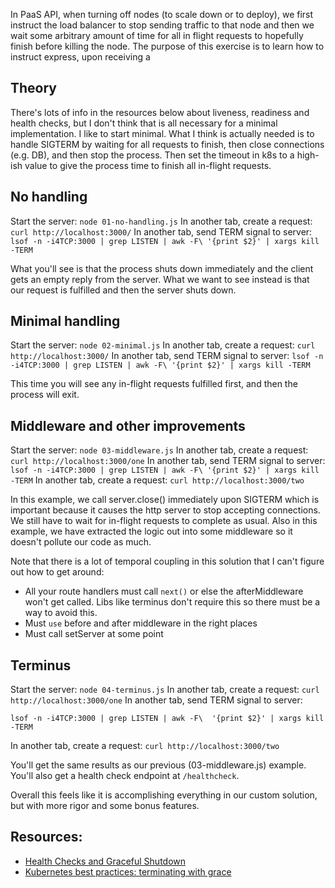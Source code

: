 In PaaS API, when turning off nodes (to scale down or to deploy), we first instruct the load balancer to stop sending traffic to that node and then we wait some arbitrary amount of time for all in flight requests to hopefully finish before killing the node. The purpose of this exercise is to learn how to instruct express, upon receiving a

## Theory

There's lots of info in the resources below about liveness, readiness and health checks, but I don't think that is all necessary for a minimal implementation. I like to start
minimal. What I think is actually needed is to handle SIGTERM by waiting for all requests to finish, then close connections (e.g. DB), and then stop the process. Then set
the timeout in k8s to a high-ish value to give the process time to finish all in-flight requests.

## No handling

Start the server: `node 01-no-handling.js`
In another tab, create a request: `curl http://localhost:3000/`
In another tab, send TERM signal to server: `lsof -n -i4TCP:3000 | grep LISTEN | awk -F\ '{print $2}' | xargs kill -TERM`

What you'll see is that the process shuts down immediately and the client gets an empty reply from the server. What we want to see instead is that our request is fulfilled
and then the server shuts down.

## Minimal handling

Start the server: `node 02-minimal.js`
In another tab, create a request: `curl http://localhost:3000/`
In another tab, send TERM signal to server: `lsof -n -i4TCP:3000 | grep LISTEN | awk -F\ '{print $2}' | xargs kill -TERM`

This time you will see any in-flight requests fulfilled first, and then the process will exit.

## Middleware and other improvements

Start the server: `node 03-middleware.js`
In another tab, create a request: `curl http://localhost:3000/one`
In another tab, send TERM signal to server: `lsof -n -i4TCP:3000 | grep LISTEN | awk -F\ '{print $2}' | xargs kill -TERM`
In another tab, create a request: `curl http://localhost:3000/two`

In this example, we call server.close() immediately upon SIGTERM which is important because it causes the http server to stop accepting connections.
We still have to wait for in-flight requests to complete as usual.
Also in this example, we have extracted the logic out into some middleware so it doesn't pollute our code as much.

Note that there is a lot of temporal coupling in this solution that I can't figure out how to get around:

- All your route handlers must call `next()` or else the afterMiddleware won't get called. Libs like terminus don't require this
  so there must be a way to avoid this.
- Must `use` before and after middleware in the right places
- Must call setServer at some point

## Terminus

Start the server: `node 04-terminus.js`
In another tab, create a request: `curl http://localhost:3000/one`
In another tab, send TERM signal to server:

```
lsof -n -i4TCP:3000 | grep LISTEN | awk -F\  '{print $2}' | xargs kill -TERM
```

In another tab, create a request: `curl http://localhost:3000/two`

You'll get the same results as our previous (03-middleware.js) example. You'll also get a health check endpoint at `/healthcheck`.

Overall this feels like it is accomplishing everything in our custom solution, but with more rigor and some bonus features.

## Resources:

- [Health Checks and Graceful Shutdown](https://expressjs.com/en/advanced/healthcheck-graceful-shutdown.html)
- [Kubernetes best practices: terminating with grace](https://cloud.google.com/blog/products/containers-kubernetes/kubernetes-best-practices-terminating-with-grace)
